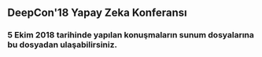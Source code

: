 
## DeepCon'18 Yapay Zeka Konferansı 
### 5 Ekim 2018 tarihinde yapılan konuşmaların sunum dosyalarına bu dosyadan ulaşabilirsiniz.

